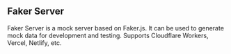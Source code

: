 ## Faker Server
Faker Server is a mock server based on Faker.js. It can be used to generate mock data for development and testing.
Supports Cloudflare Workers, Vercel, Netlify, etc.
